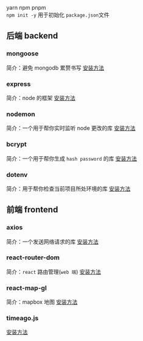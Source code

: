 yarn npm pnpm  
`npm init -y` 用于初始化 `package.json`文件

## 后端 backend

### mongoose

简介：避免 mongodb 累赘书写
[安装方法](https://www.npmjs.com/package/mongoose)

### express

简介：node 的框架
[安装方法](https://www.npmjs.com/package/express)

### nodemon

简介：一个用于帮你实时监听 node 更改的库
[安装方法](https://www.npmjs.com/package/nodemon)

### bcrypt

简介：一个用于帮你生成 `hash password` 的库
[安装方法](https://www.npmjs.com/package/bcrypt)

### dotenv

简介：用于帮你检查当前项目所处环境的库
[安装方法](https://www.npmjs.com/package/dotenv)

## 前端 frontend

### axios

简介：一个发送网络请求的库
[安装方法](https://www.npmjs.com/package/axios)

### react-router-dom

简介：`react` 路由管理(`web 端`)
[安装方法](https://www.npmjs.com/package/react-router-dom)

### react-map-gl

简介：mapbox 地图
[安装方法](https://visgl.github.io/react-map-gl/)

### timeago.js

[安装方法](https://www.npmjs.com/package/timeago.js/v/4.0.0-beta.3)
